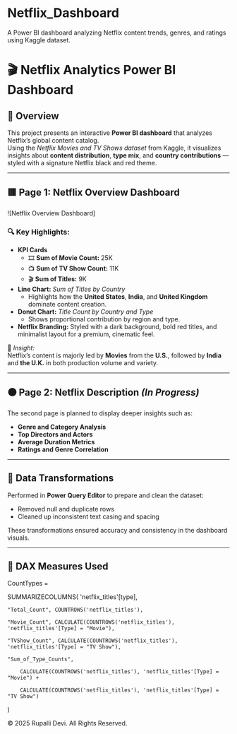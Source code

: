 # Netflix_Dashboard
A Power BI dashboard analyzing Netflix content trends, genres, and ratings using Kaggle dataset.
# 🎬 Netflix Analytics Power BI Dashboard

## 📖 Overview
This project presents an interactive **Power BI dashboard** that analyzes Netflix’s global content catalog.  
Using the *Netflix Movies and TV Shows dataset* from Kaggle, it visualizes insights about **content distribution**, **type mix**, and **country contributions** — styled with a signature Netflix black and red theme.

---

## 🟥 Page 1: Netflix Overview Dashboard
![Netflix Overview Dashboard]

### 🔍 Key Highlights:
- **KPI Cards**
  - 🎞️ **Sum of Movie Count:** 25K  
  - 📺 **Sum of TV Show Count:** 11K  
  - 🎬 **Sum of Titles:** 9K  
- **Line Chart:** *Sum of Titles by Country*  
  - Highlights how the **United States**, **India**, and **United Kingdom** dominate content creation.
- **Donut Chart:** *Title Count by Country and Type*  
  - Shows proportional contribution by region and type.
- **Netflix Branding:** Styled with a dark background, bold red titles, and minimalist layout for a premium, cinematic feel.

🧠 *Insight:*  
Netflix’s content is majorly led by **Movies** from the **U.S.**, followed by **India** and **the U.K.** in both production volume and variety.

---

## ⚫ Page 2: Netflix Description *(In Progress)*
The second page is planned to display deeper insights such as:
- **Genre and Category Analysis**
- **Top Directors and Actors**
- **Average Duration Metrics**
- **Ratings and Genre Correlation**

---

## 🔄 Data Transformations
Performed in **Power Query Editor** to prepare and clean the dataset:
- Removed null and duplicate rows  
- Cleaned up inconsistent text casing and spacing  

These transformations ensured accuracy and consistency in the dashboard visuals.

---

## 🧮 DAX Measures Used
CountTypes =

SUMMARIZECOLUMNS(
    'netflix_titles'[type],

    "Total_Count", COUNTROWS('netflix_titles'),

    "Movie_Count", CALCULATE(COUNTROWS('netflix_titles'), 'netflix_titles'[Type] = "Movie"),

    "TVShow_Count", CALCULATE(COUNTROWS('netflix_titles'), 'netflix_titles'[Type] = "TV Show"),

    "Sum_of_Type_Counts", 

        CALCULATE(COUNTROWS('netflix_titles'), 'netflix_titles'[Type] = "Movie") + 

        CALCULATE(COUNTROWS('netflix_titles'), 'netflix_titles'[Type] = "TV Show")

)

© 2025 Rupalli Devi. All Rights Reserved.

 
